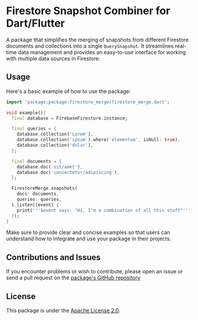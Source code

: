 # Firestore Snapshot Combiner for Dart/Flutter

A package that simplifies the merging of snapshots from different Firestore documents and collections into a single `QuerySnapshot`. It streamlines real-time data management and provides an easy-to-use interface for working with multiple data sources in Firestore.

## Usage

Here's a basic example of how to use the package:

```dart
import 'package:package:firestore_merge/firestore_merge.dart';

void example(){    
  final database = FirebaseFirestore.instance;

  final queries = {
    database.collection('Lorem'),
    database.collection('ipsum').where('elementum', isNull: true),
    database.collection('dolor'),
  };

  final documents = {
    database.doc('sit/amet'),
    database.doc('consectetur/adipiscing'),
  };

  FirestoreMerge.snapshots(
    docs: documents,
    queries: queries,
  ).listen((event) {
    print('''$event says: "Hi, I'm a combination of all this stuff"''');
  });
}
```

Make sure to provide clear and concise examples so that users can understand how to integrate and use your package in their projects.

## Contributions and Issues
 
If you encounter problems or wish to contribute, please open an issue or send a pull request on the [package's GitHub repository](https://github.com/rubcc95/firestore_merge)

## License

This package is under the [Apache License 2.0](https://github.com/rubcc95/firestore_merge/blob/main/LICENSE).
